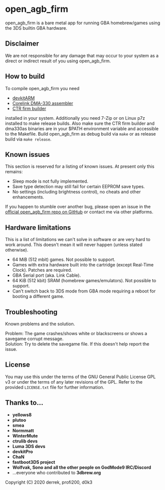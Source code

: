 # open_agb_firm

open_agb_firm is a bare metal app for running GBA homebrew/games using the 3DS builtin GBA hardware.

## Disclaimer
We are not responsible for any damage that may occur to your system as a direct or indirect result of you using open_agb_firm.

## How to build
To compile open_agb_firm you need
* [devkitARM](https://sourceforge.net/projects/devkitpro/)
* [Corelink DMA-330 assembler](https://github.com/profi200/dma330as)
* [CTR firm builder](https://github.com/derrekr/ctr_firm_builder)

installed in your system. Additionally you need 7-Zip or on Linux p7z installed to make release builds. Also make sure the CTR firm builder and dma330as binaries are in your $PATH environment variable and accessible to the Makefile. Build open_agb_firm as debug build via `make` or as release build via `make release`.

## Known issues
This section is reserved for a listing of known issues. At present only this remains:
* Sleep mode is not fully implemented.
* Save type detection may still fail for certain EEPROM save types.
* No settings (including brightness control), no cheats and other enhancements.

If you happen to stumble over another bug, please open an issue in the [official open_agb_firm repo on GitHub](https://github.com/profi200/open_agb_firm/issues) or contact me via other platforms.

## Hardware limitations
This is a list of limitations we can't solve in software or are very hard to work around. This doesn't mean it will never happen (unless stated otherwise).
* 64 MiB (512 mbit) games. Not possible to support.
* Games with extra hardware built into the cartridge (except Real-Time Clock). Patches are required.
* GBA Serial port (aka. Link Cable).
* 64 KiB (512 kbit) SRAM (homebrew games/emulators). Not possible to support.
* Can't switch back to 3DS mode from GBA mode requiring a reboot for booting a different game.

## Troubleshooting
Known problems and the solution.

Problem: The game crashes/shows white or blackscreens or shows a savegame corrupt message.\
Solution: Try to delete the savegame file. If this doesn't help report the issue.

## License
You may use this under the terms of the GNU General Public License GPL v3 or under the terms of any later revisions of the GPL. Refer to the provided `LICENSE.txt` file for further information.

## Thanks to...
* **yellows8**
* **plutoo**
* **smea**
* **Normmatt**
* **WinterMute**
* **ctrulib devs**
* **Luma 3DS devs**
* **devkitPro**
* **ChaN**
* **fastboot3DS project**
* **Wolfvak, Sono and all the other people on GodMode9 IRC/Discord**
* ...everyone who contributed to **3dbrew.org**

Copyright (C) 2020 derrek, profi200, d0k3
